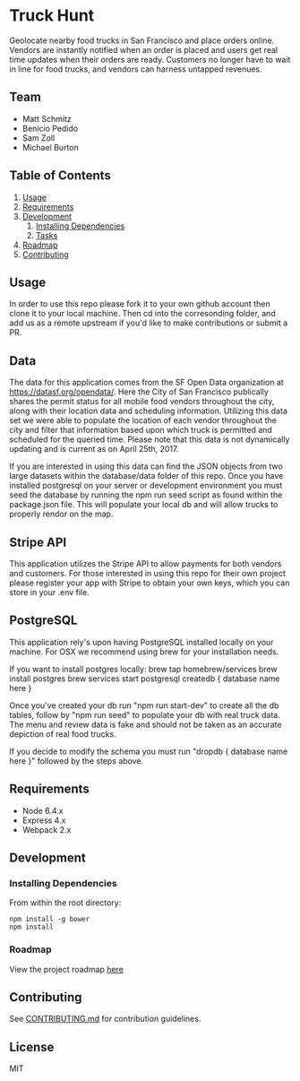 # Truck Hunt

Geolocate nearby food trucks in San Francisco and place orders online.  Vendors are instantly notified when an order is placed and users get real time updates when their orders are ready. Customers no longer have to wait in line for food trucks, and vendors can harness untapped revenues.

## Team

  - Matt Schmitz
  - Benicio Pedido
  - Sam Zoll
  - Michael Burton

## Table of Contents

1. [Usage](#Usage)
1. [Requirements](#requirements)
1. [Development](#development)
    1. [Installing Dependencies](#installing-dependencies)
    1. [Tasks](#tasks)
1. [Roadmap](#roadmap)
1. [Contributing](#contributing)

## Usage

In order to use this repo please fork it to your own github account then clone it to your local machine.  Then cd into the corresonding folder, and add us as a remote upstream if you'd like to make contributions or submit a PR.

## Data

The data for this application comes from the SF Open Data organization at https://datasf.org/opendata/.  Here the City of San Francisco publically shares the permit status for all mobile food vendors throughout the city, along with their location data and scheduling information.  Utilizing this data set we were able to populate the location of each vendor throughout the city and filter that information based upon which truck is permitted and scheduled for the queried time.  Please note that this data is not dynamically updating and is current as on April 25th, 2017.

If you are interested in using this data can find the JSON objects from two large datasets within the database/data folder of this repo.  Once you have installed postgresql on your server or development environment you must seed the database by running the npm run seed script as found within the package.json file.  This will populate your local db and will allow trucks to properly rendor on the map.

## Stripe API

This application utilizes the Stripe API to allow payments for both vendors and customers.  For those interested in using this repo for their own project please register your app with Stripe to obtain your own keys, which you can store in your .env file.
## PostgreSQL

This application rely's upon having PostgreSQL installed locally on your machine. For OSX we recommend using brew for your installation needs.

If you want to install postgres locally:
brew tap homebrew/services
brew install postgres
brew services start postgresql
createdb { database name here }

Once you've created your db run "npm run start-dev" to create all the db tables, follow by "npm run seed" to populate your db with real truck data. The menu and review data is fake and should not be taken as an accurate depiction of real food trucks.

If you decide to modify the schema you must run "dropdb { database name here }" followed by the steps above.

## Requirements

- Node 6.4.x
- Express 4.x
- Webpack 2.x

## Development



### Installing Dependencies

From within the root directory:

```
npm install -g bower
npm install
```

### Roadmap

View the project roadmap [here](LINK_TO_DOC)

## Contributing

See [CONTRIBUTING.md](CONTRIBUTING.md) for contribution guidelines.

## License

MIT